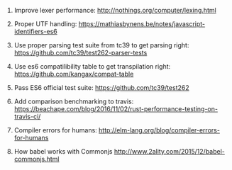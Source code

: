 1. Improve lexer performance:
http://nothings.org/computer/lexing.html

2. Proper UTF handling:
https://mathiasbynens.be/notes/javascript-identifiers-es6

3. Use proper parsing test suite from tc39 to get parsing right:
https://github.com/tc39/test262-parser-tests

4. Use es6 compatilibility table to get transpilation right:
https://github.com/kangax/compat-table

5. Pass ES6 official test suite:
https://github.com/tc39/test262

6. Add comparison benchmarking to travis:
https://beachape.com/blog/2016/11/02/rust-performance-testing-on-travis-ci/

7. Compiler errors for humans:
http://elm-lang.org/blog/compiler-errors-for-humans

8. How babel works with Commonjs
http://www.2ality.com/2015/12/babel-commonjs.html
